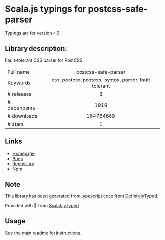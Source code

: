 
# Scala.js typings for postcss-safe-parser

Typings are for version 4.0

## Library description:
Fault-tolerant CSS parser for PostCSS

|                    |                 |
| ------------------ | :-------------: |
| Full name          | postcss-safe-parser |
| Keywords           | css, postcss, postcss-syntax, parser, fault tolerant |
| # releases         | 3 |
| # dependents       | 1919 |
| # downloads        | 164764669 |
| # stars            | 1 |

## Links
- [Homepage](https://github.com/postcss/postcss-safe-parser#readme)
- [Bugs](https://github.com/postcss/postcss-safe-parser/issues)
- [Repository](https://github.com/postcss/postcss-safe-parser)
- [Npm](https://www.npmjs.com/package/postcss-safe-parser)
    


## Note
This library has been generated from typescript code from [DefinitelyTyped](https://definitelytyped.org).

Provided with :purple_heart: from [ScalablyTyped](https://github.com/oyvindberg/ScalablyTyped)

## Usage
See [the main readme](../../readme.md) for instructions.


